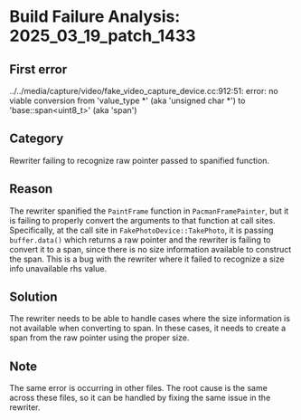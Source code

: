 # Build Failure Analysis: 2025_03_19_patch_1433

## First error

../../media/capture/video/fake_video_capture_device.cc:912:51: error: no viable conversion from 'value_type *' (aka 'unsigned char *') to 'base::span<uint8_t>' (aka 'span<unsigned char>')

## Category
Rewriter failing to recognize raw pointer passed to spanified function.

## Reason
The rewriter spanified the `PaintFrame` function in `PacmanFramePainter`, but it is failing to properly convert the arguments to that function at call sites. Specifically, at the call site in `FakePhotoDevice::TakePhoto`, it is passing `buffer.data()` which returns a raw pointer and the rewriter is failing to convert it to a span, since there is no size information available to construct the span. This is a bug with the rewriter where it failed to recognize a size info unavailable rhs value.

## Solution
The rewriter needs to be able to handle cases where the size information is not available when converting to span. In these cases, it needs to create a span from the raw pointer using the proper size.

## Note
The same error is occurring in other files. The root cause is the same across these files, so it can be handled by fixing the same issue in the rewriter.